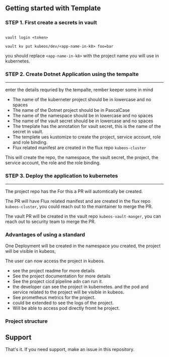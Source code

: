 
## Getting started with Template

### STEP 1. First create a secrets in vault

```

vault login <token>

vault kv put kubeos/dev/<app-name-in-k8> foo=bar

```

you should replace `<app-name-in-k8>` with the project name you will use in kubernetes.

### STEP 2. Create Dotnet Application using the tempalte
---------------------------------------------------


enter the details requried by the tempalte, rember keeper some in mind

- The name of the kuberneter project should be in lowercase and no spaces
- The name of the Dotnet project should be in PascalCase
- The name of the namespace should be in lowercase and no spaces
- The name of the vault secret should be in lowercase and no spaces
- The tmeplate has the annotation for vault secret, this is the name of the secret in vault.
- The templete ues kustomize to create the project, service account, role and role binding.
- Flux related manifest are created in the flux repo `kubeos-cluster`

This will create the repo, the namespace, the vault secret, the project, the service account, the role and the role binding.

### STEP 3. Deploy the application to kubernetes
---------------------------------------------------


The project repo has the For this a PR will automtically be created.

The PR will have Flux related manifest and are created in the flux repo `kubeos-cluster`, you could reach out to the maintainer to merge the PR.

The vault PR will be created in the vault repo `kubeos-vault-manger`, you can reach out to security team to merge the PR.

### Advantages of using a standard
One Deployment will be created in the namespace you created, the project will be visible in kubeos,

The user can now access the project in kubeos.
- see the project readme for more details
- See the project documentation for more details
- See the project cicd pipeline adn can run it.
- the developer can see the project in kubernetes. and the pod and service related to the project will be visible in kubeos.
- See prometheus metrics for the project.
- could be extended to see the logs of the project.
- Will be able to access pod directly fromt he project.


### Project structure




## Support

That's it. If you need support, make an issue in this repository.
